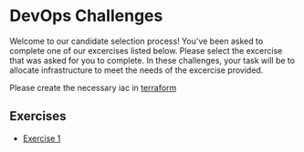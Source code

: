 # DevOps Challenges

Welcome to our candidate selection process! You've been asked to complete one of our excercises listed below. Please select the excercise that was asked for you to complete. In these challenges, your task will be to allocate infrastructure to meet the needs of the excercise provided.

Please create the necessary iac in [terraform](https://www.terraform.io/)

## Exercises

- [Exercise 1](./exercise-1.md)